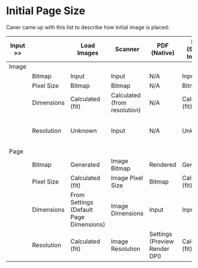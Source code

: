 # Initial Page Size

Caner came up with this list to describe how initial image is placed:

| Input >> |   | Load Images | Scanner | PDF (Native) | PDF (Single Image) | PDF (Rendered) |
| -------- | -------- | -------- | -------- | -------- | -------- | -------- |
| Image | | | | | | | 
| | Bitmap | Input | Input | N/A | Input | Rendering |
| | Pixel Size | Bitmap | Bitmap | N/A | Bitmap | Bitmap |
| | Dimensions | Calculated (fit) | Calculated (from resolution) | N/A | Calculated (fit) | Input |
| | Resolution | Unknown | Input | N/A | Unknown | From Settings (Render DPI) |
| Page | | | | | | |
| | Bitmap | Generated | Image Bitmap | Rendered | Generated | Image Bitmap |
| | Pixel Size | Calculated (fit) | Image Pixel Size | Bitmap | Calculated (fit) | Image Pixel Size |
| | Dimensions | From Settings (Default Page Dimensions) | Image Dimensions | Input | Input | Image Dimensions |
| | Resolution | Calculated (fit) | Image Resolution | Settings (Preview Render DPI) | Calculated (fit) | Image Resolution  |
